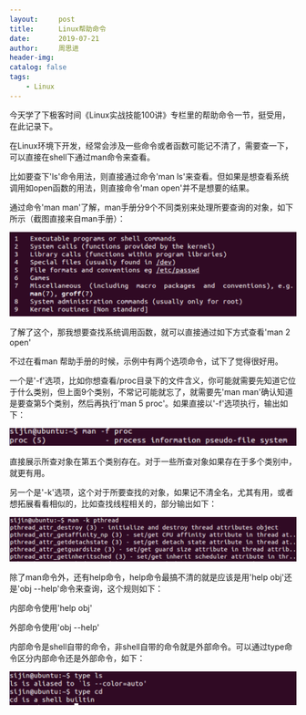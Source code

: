```yaml
---
layout:     post
title:      Linux帮助命令
date:       2019-07-21
author:     周思进
header-img:	
catalog: false
tags:
    - Linux
---
```


今天学了下极客时间《Linux实战技能100讲》专栏里的帮助命令一节，挺受用，在此记录下。



在Linux环境下开发，经常会涉及一些命令或者函数可能记不清了，需要查一下，可以直接在shell下通过man命令来查看。



比如要查下'ls'命令用法，则直接通过命令'man ls'来查看。但如果是想查看系统调用如open函数的用法，则直接命令'man open'并不是想要的结果。



通过命令'man man'了解，man手册分9个不同类别来处理所要查询的对象，如下所示（截图直接来自man手册）：

![聊天服务器](/img/blog/man.png)    





了解了这个，那我想要查找系统调用函数，就可以直接通过如下方式查看'man 2 open'



不过在看man 帮助手册的时候，示例中有两个选项命令，试下了觉得很好用。



一个是'-f'选项，比如你想查看/proc目录下的文件含义，你可能就需要先知道它位于什么类别，但上面9个类别，不常记可能就忘了，就需要先'man man'确认知道是要查第5个类别，然后再执行'man 5 proc'。如果直接以'-f'选项执行，输出如下：

![聊天服务器](/img/blog/man_f.png)    






直接展示所查对象在第五个类别存在。对于一些所查对象如果存在于多个类别中，就更有用。



另一个是'-k'选项，这个对于所要查找的对象，如果记不清全名，尤其有用，或者想拓展看看相似的，比如查找线程相关的，部分输出如下：

![聊天服务器](/img/blog/man_k.png)   







除了man命令外，还有help命令，help命令最搞不清的就是应该是用'help obj'还是'obj --help'命令来查询，这个规则如下：

内部命令使用'help obj'

外部命令使用'obj --help'



内部命令是shell自带的命令，非shell自带的命令就是外部命令。可以通过type命令区分内部命令还是外部命令，如下：

![聊天服务器](/img/blog/type.png)   

